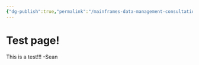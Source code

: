 ```yaml
---
{"dg-publish":true,"permalink":"/mainframes-data-management-consultation/digital-garden-test-home-page/","tags":["gardenEntry"]}
---
```


# Test page!

This is a test!!! -Sean